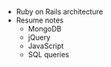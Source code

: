 - Ruby on Rails architecture 
- Resume notes 
  - MongoDB
  - jQuery 
  - JavaScript 
  - SQL queries 

